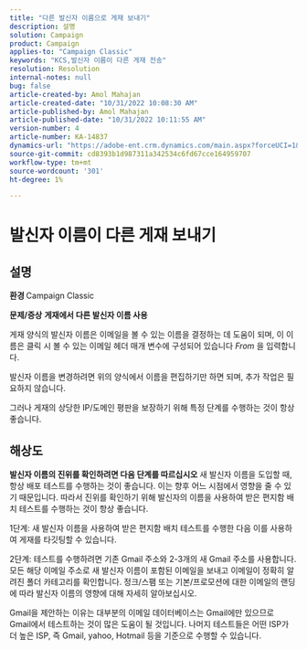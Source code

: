 ```yaml
---
title: "다른 발신자 이름으로 게재 보내기"
description: 설명
solution: Campaign
product: Campaign
applies-to: "Campaign Classic"
keywords: "KCS,발신자 이름이 다른 게재 전송"
resolution: Resolution
internal-notes: null
bug: false
article-created-by: Amol Mahajan
article-created-date: "10/31/2022 10:08:30 AM"
article-published-by: Amol Mahajan
article-published-date: "10/31/2022 10:11:55 AM"
version-number: 4
article-number: KA-14837
dynamics-url: "https://adobe-ent.crm.dynamics.com/main.aspx?forceUCI=1&pagetype=entityrecord&etn=knowledgearticle&id=fddd9bf4-0359-ed11-9561-6045bd006079"
source-git-commit: cd8393b1d987311a342534c6fd67cce164959707
workflow-type: tm+mt
source-wordcount: '301'
ht-degree: 1%

---
```


# 발신자 이름이 다른 게재 보내기

## 설명

<b>환경</b><b> </b>
Campaign Classic


<b>문제/증상</b>
<b>게재에서 다른 발신자 이름 사용</b>

게재 양식의 발신자 이름은 이메일을 볼 수 있는 이름을 결정하는 데 도움이 되며, 이 이름은 클릭 시 볼 수 있는 이메일 헤더 매개 변수에 구성되어 있습니다 *From* 을 입력합니다.

발신자 이름을 변경하려면 위의 양식에서 이름을 편집하기만 하면 되며, 추가 작업은 필요하지 않습니다.

그러나 게재의 상당한 IP/도메인 평판을 보장하기 위해 특정 단계를 수행하는 것이 항상 좋습니다.






## 해상도

<b>발신자 이름의 진위를 확인하려면 다음 단계를 따르십시오</b>
새 발신자 이름을 도입할 때, 항상 배포 테스트를 수행하는 것이 좋습니다. 이는 향후 어느 시점에서 영향을 줄 수 있기 때문입니다. 따라서 진위를 확인하기 위해 발신자의 이름을 사용하여 받은 편지함 배치 테스트를 수행하는 것이 항상 좋습니다.

1단계: 새 발신자 이름을 사용하여 받은 편지함 배치 테스트를 수행한 다음 이를 사용하여 게재를 타깃팅할 수 있습니다.

2단계: 테스트를 수행하려면 기존 Gmail 주소와 2-3개의 새 Gmail 주소를 사용합니다. 모든 해당 이메일 주소로 새 발신자 이름이 포함된 이메일을 보내고 이메일이 정확히 알려진 폴더 카테고리를 확인합니다. 정크/스팸 또는 기본/프로모션에 대한 이메일의 랜딩에 따라 발신자 이름의 영향에 대해 자세히 알아보십시오.

Gmail을 제안하는 이유는 대부분의 이메일 데이터베이스는 Gmail에만 있으므로 Gmail에서 테스트하는 것이 많은 도움이 될 것입니다. 나머지 테스트들은 어떤 ISP가 더 높은 ISP, 즉 Gmail, yahoo, Hotmail 등을 기준으로 수행할 수 있습니다.

